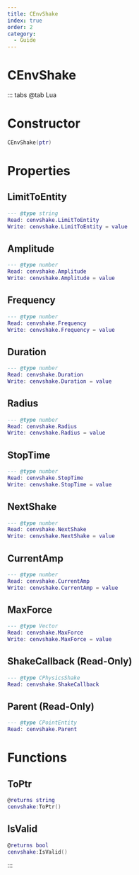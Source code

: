```yaml
---
title: CEnvShake
index: true
order: 2
category:
  - Guide
---
```


# CEnvShake

::: tabs
@tab Lua
# Constructor
```lua
CEnvShake(ptr)
```
# Properties
## LimitToEntity 
```lua
--- @type string
Read: cenvshake.LimitToEntity
Write: cenvshake.LimitToEntity = value
```
## Amplitude 
```lua
--- @type number
Read: cenvshake.Amplitude
Write: cenvshake.Amplitude = value
```
## Frequency 
```lua
--- @type number
Read: cenvshake.Frequency
Write: cenvshake.Frequency = value
```
## Duration 
```lua
--- @type number
Read: cenvshake.Duration
Write: cenvshake.Duration = value
```
## Radius 
```lua
--- @type number
Read: cenvshake.Radius
Write: cenvshake.Radius = value
```
## StopTime 
```lua
--- @type number
Read: cenvshake.StopTime
Write: cenvshake.StopTime = value
```
## NextShake 
```lua
--- @type number
Read: cenvshake.NextShake
Write: cenvshake.NextShake = value
```
## CurrentAmp 
```lua
--- @type number
Read: cenvshake.CurrentAmp
Write: cenvshake.CurrentAmp = value
```
## MaxForce 
```lua
--- @type Vector
Read: cenvshake.MaxForce
Write: cenvshake.MaxForce = value
```
## ShakeCallback (Read-Only)
```lua
--- @type CPhysicsShake
Read: cenvshake.ShakeCallback
```
## Parent (Read-Only)
```lua
--- @type CPointEntity
Read: cenvshake.Parent
```
# Functions
## ToPtr
```lua
@returns string
cenvshake:ToPtr()
```
## IsValid
```lua
@returns bool
cenvshake:IsValid()
```

:::